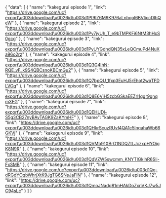 {
  "data": [
    {
      "name": "kakegurui episode 1",
      "link": "https://drive.google.com/uc?export\u003ddownload\u0026id\u003d1Pt9IZ6M9K976aLnhqol6BVliccDlhQeW"
    },
    {
      "name": "kakegurui episode 2",
      "link": "https://drive.google.com/uc?export\u003ddownload\u0026id\u003d1Pv7jyUh_T_e9bTMPKFi6NtM3hHxS0gcg"
    },
    {
      "name": "kakegurui episode 3",
      "link": "https://drive.google.com/uc?export\u003ddownload\u0026id\u003d1PyUYGdndQN35xLeQCmuPd4NuXa96o2rz"
    },
    {
      "name": "kakegurui episode 4",
      "link": "https://drive.google.com/uc?export\u003ddownload\u0026id\u003d1Q3G4IhN-RQE_vF_k9S4QBCsnoKBCmGu2"
    },
    {
      "name": "kakegurui episode 5",
      "link": "https://drive.google.com/uc?export\u003ddownload\u0026id\u003d1Q7bpQU_1fxp3EuHJ5rEhot2wqTFDLVOq"
    },
    {
      "name": "kakegurui episode 6",
      "link": "https://drive.google.com/uc?export\u003ddownload\u0026id\u003d1Q8E6ViH5zcbGSkaEEZrl1ggr9gnqmXFG"
    },
    {
      "name": "kakegurui episode 7",
      "link": "https://drive.google.com/uc?export\u003ddownload\u0026id\u003d1QEHUDl-S5g3CB27nyBAvTAGK9ZaKYmHF"
    },
    {
      "name": "kakegurui episode 8",
      "link": "https://drive.google.com/uc?export\u003ddownload\u0026id\u003d1QHkrScuzRUvf4QA1c5lnqahaWb66GKVj"
    },
    {
      "name": "kakegurui episode 9",
      "link": "https://drive.google.com/uc?export\u003ddownload\u0026id\u003d1QVMb91XBrO1NDQZtLJczxpHYOigK8N9R"
    },
    {
      "name": "kakegurui episode 10",
      "link": "https://drive.google.com/uc?export\u003ddownload\u0026id\u003d1QdVZW5swcmm_KNYTIGkihR6Slj-FxSMB"
    },
    {
      "name": "kakegurui episode 11",
      "link": "https://drive.google.com/uc?export\u003ddownload\u0026id\u003d1Qg-dRGdYOqbWhrjXtK9JgTG6SNsJaFlN"
    },
    {
      "name": "kakegurui episode 12",
      "link": "https://drive.google.com/uc?export\u003ddownload\u0026id\u003d1QmoJNadg81mHAkDoZxnVKJ7w5JC94sLc"
    }
  ]
}
